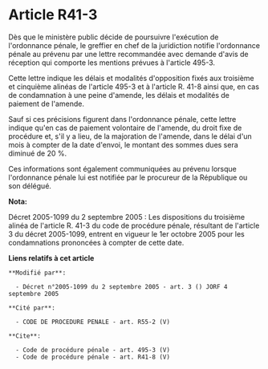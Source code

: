 # Article R41-3

Dès que le ministère public décide de poursuivre l'exécution de l'ordonnance pénale, le greffier en chef de la juridiction
notifie l'ordonnance pénale au prévenu par une lettre recommandée avec demande d'avis de réception qui comporte les mentions
prévues à l'article 495-3. 

Cette lettre indique les délais et modalités d'opposition fixés aux troisième et cinquième alinéas de l'article 495-3 et à
l'article R. 41-8 ainsi que, en cas de condamnation à une peine d'amende, les délais et modalités de paiement de l'amende. 

Sauf si ces précisions figurent dans l'ordonnance pénale, cette lettre indique qu'en cas de paiement volontaire de l'amende,
du droit fixe de procédure et, s'il y a lieu, de la majoration de l'amende, dans le délai d'un mois à compter de la date
d'envoi, le montant des sommes dues sera diminué de 20 %. 

Ces informations sont également communiquées au prévenu lorsque l'ordonnance pénale lui est notifiée par le procureur de la
République ou son délégué.

**Nota:**

Décret 2005-1099 du 2 septembre 2005 : Les dispositions du troisième alinéa de l'article R. 41-3 du code de procédure pénale,
résultant de l'article 3 du décret 2005-1099, entrent en vigueur le 1er octobre 2005 pour les condamnations prononcées à
compter de cette date.

**Liens relatifs à cet article**

	**Modifié par**:

	  - Décret n°2005-1099 du 2 septembre 2005 - art. 3 () JORF 4 septembre 2005

	**Cité par**:

	  - CODE DE PROCEDURE PENALE - art. R55-2 (V)

	**Cite**:

	  - Code de procédure pénale - art. 495-3 (V)
	  - Code de procédure pénale - art. R41-8 (V)
